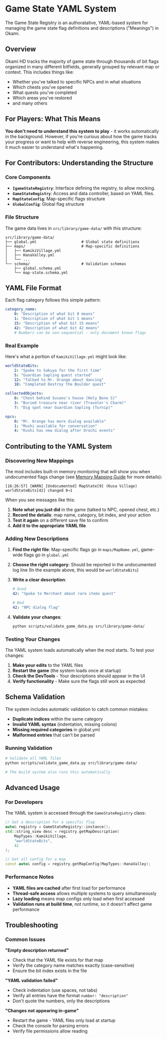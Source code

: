 # Game State YAML System

The Game State Registry is an authoratative, YAML-based system for managing the game state flag definitions and descriptions ("Meanings") in Okami.

## Overview

Okami HD tracks the majority of game state through thousands of bit flags organized in many different bitfields, generally grouped by relevant map or context. This includes things like:

- Whether you've talked to specific NPCs and in what situations
- Which chests you've opened
- What quests you've completed
- Which areas you've restored
- and many others

## For Players: What This Means

**You don't need to understand this system to play** - it works automatically in the background. However, if you're curious about how the game tracks your progress or want to help with reverse engineering, this system makes it much easier to understand what's happening.

## For Contributors: Understanding the Structure

### Core Components

- **`IgameStateRegistry`**: Interface defining the registry, to allow mocking.
- **`GameStateRegistry`**: Access and data controller, based on YAML files.
- **`MapStateConfig`**: Map-specific flags structure
- **`GlobalConfig`**: Global flag structure

### File Structure

The game data lives in `src/library/game-data/` with this structure:

```
src/library/game-data/
├── global.yml                    # Global state definitions
├── maps/                         # Map-specific definitions
│   ├── KamikiVillage.yml
│   ├── HanaValley.yml
│   └── ...
└── schema/                       # Validation schemas
    ├── global.schema.yml
    └── map-state.schema.yml
```

## YAML File Format

Each flag category follows this simple pattern:

```yaml
category_name:
    0: "Description of what bit 0 means"
    1: "Description of what bit 1 means"
    15: "Description of what bit 15 means"
    42: "Description of what bit 42 means"
    # Numbers can be non-sequential - only document known flags
```

### Real Example

Here's what a portion of `KamikiVillage.yml` might look like:

```yaml
worldStateBits:
    2: "Spoke to Sakuya for the first time"
    5: "Guardian Sapling quest started"
    12: "Talked to Mr. Orange about dancing"
    18: "Completed Destroy the Boulder quest"

collectedObjects:
    0: "Chest behind Susano's house (Holy Bone S)"
    3: "Buried treasure near river (Traveler's Charm)"
    7: "Dig spot near Guardian Sapling (Turnip)"

npcs:
    0: "Mr. Orange has more dialog available"
    1: "Mushi available for conversation"
    4: "Kushi has new dialog after Orochi events"
```

## Contributing to the YAML System

### Discovering New Mappings

The mod includes built-in memory monitoring that will show you when undocumented flags change (see [Memory Mapping Guide](memory-mapping.md) for more details):

```
[16:26:57] [WARN] [Undocumented] MapState[9] (Kusa Village) worldStateBits[42] changed 0→1
```

When you see messages like this:

1. **Note what you just did** in the game (talked to NPC, opened chest, etc.)
2. **Record the details**: map name, category, bit index, and your action
3. **Test it again** on a different save file to confirm
4. **Add it to the appropriate YAML file**

### Adding New Descriptions

1. **Find the right file**: Map-specific flags go in `maps/MapName.yml`, game-wide flags go in `global.yml`

2. **Choose the right category**: Should be reported in the undocumented log line (In the example above, this would be `worldStateBits`)

3. **Write a clear description**:
   ```yaml
   # Good
   42: "Spoke to Merchant about rare items quest"
   
   # Bad
   42: "NPC dialog flag"
   ```

4. **Validate your changes**:
   ```bash
   python scripts/validate_game_data.py src/library/game-data/
   ```

### Testing Your Changes

The YAML system loads automatically when the mod starts. To test your changes:

1. **Make your edits** to the YAML files
2. **Restart the game** (the system loads once at startup)
3. **Check the DevTools** - Your descriptions should appear in the UI
4. **Verify functionality** - Make sure the flags still work as expected

## Schema Validation

The system includes automatic validation to catch common mistakes:

- **Duplicate indices** within the same category
- **Invalid YAML syntax** (indentation, missing colons)
- **Missing required categories** in global.yml
- **Malformed entries** that can't be parsed

### Running Validation

```bash
# Validate all YAML files
python scripts/validate_game_data.py src/library/game-data/

# The build system also runs this automatically
```

## Advanced Usage

### For Developers

The YAML system is accessed through the `GameStateRegistry` class:

```cpp
// Get a description for a specific flag
auto& registry = GameStateRegistry::instance();
std::string_view desc = registry.getMapDescription(
    MapTypes::KamikiVillage, 
    "worldStateBits", 
    42
);

// Get all config for a map
const auto& config = registry.getMapConfig(MapTypes::HanaValley);
```

### Performance Notes

- **YAML files are cached** after first load for performance
- **Thread-safe access** allows multiple systems to query simultaneously  
- **Lazy loading** means map configs only load when first accessed
- **Validation runs at build time**, not runtime, so it doesn't affect game performance

## Troubleshooting

### Common Issues

**"Empty description returned"**
- Check that the YAML file exists for that map
- Verify the category name matches exactly (case-sensitive)
- Ensure the bit index exists in the file

**"YAML validation failed"**
- Check indentation (use spaces, not tabs)
- Verify all entries have the format `number: "description"`
- Don't quote the numbers, only the descriptions

**"Changes not appearing in-game"**
- Restart the game - YAML files only load at startup
- Check the console for parsing errors
- Verify file permissions allow reading
